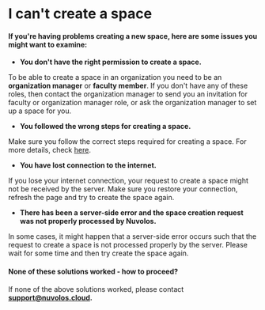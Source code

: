 # I can't create a space

#### If you're having problems creating a new space, here are some issues you might want to examine:

* **You don't have the right permission to create a space.**

To be able to create a space in an organization you need to be an **organization manager** or **faculty member**. If you don't have any of these roles, then contact the organization manager to send you an invitation for faculty or organization manager role, or ask the organization manager to set up a space for you.

* **You followed the wrong steps for creating a space.**

Make sure you follow the correct steps required for creating a space. For more details, check [here](../../settings-and-administration/organization-management/create-a-space.md).

* **You have lost connection to the internet.**

If you lose your internet connection, your request to create a space might not be received by the server. Make sure you restore your connection, refresh the page and try to create the space again.

* **There has been a server-side error and the space creation request was not properly processed by Nuvolos.**

In some cases, it might happen that a server-side error occurs such that the request to create a space is not processed properly by the server. Please wait for some time and then try create the space again.

####  None of these solutions worked - how to proceed?

If none of the above solutions worked, please contact [**support@nuvolos.cloud**](mailto:support@nuvolos.cloud)**.**

